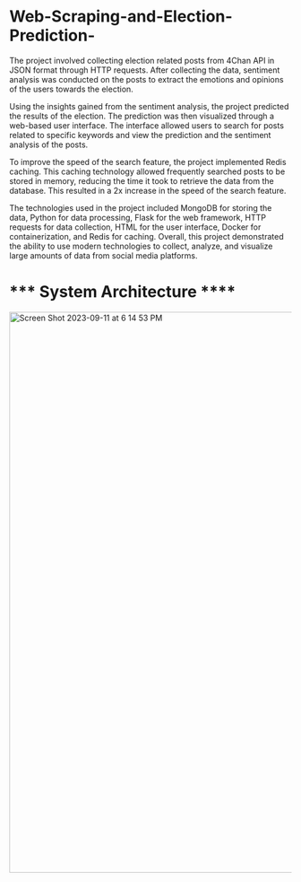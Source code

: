 # Web-Scraping-and-Election-Prediction-

The project involved collecting election related posts from 4Chan API in JSON format through HTTP requests. After collecting the data, sentiment analysis was conducted on the posts to extract the emotions and opinions of the users towards the election.

Using the insights gained from the sentiment analysis, the project predicted the results of the election. The prediction was then visualized through a web-based user interface. The interface allowed users to search for posts related to specific keywords and view the prediction and the sentiment analysis of the posts.

To improve the speed of the search feature, the project implemented Redis caching. This caching technology allowed frequently searched posts to be stored in memory, reducing the time it took to retrieve the data from the database. This resulted in a 2x increase in the speed of the search feature.

The technologies used in the project included MongoDB for storing the data, Python for data processing, Flask for the web framework, HTTP requests for data collection, HTML for the user interface, Docker for containerization, and Redis for caching. Overall, this project demonstrated the ability to use modern technologies to collect, analyze, and visualize large amounts of data from social media platforms.

# *** System Architecture ****

<img width="1000" alt="Screen Shot 2023-09-11 at 6 14 53 PM" src="https://github.com/AthiraNirmal/Web-Scraping-and-Election-Prediction-/assets/63495996/044ee8e8-27e4-4bcd-97bf-0e6af3dfb814">



